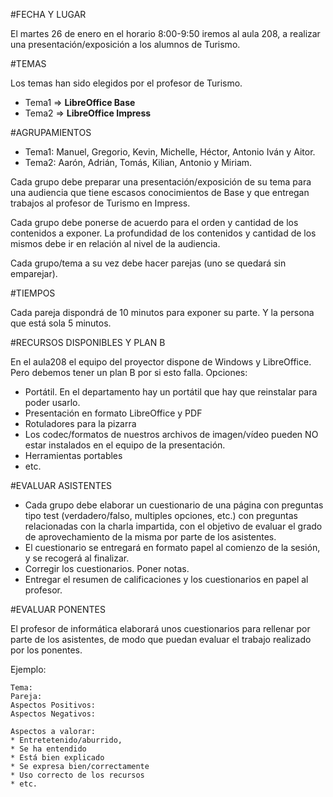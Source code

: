 #FECHA Y LUGAR

El martes 26 de enero en el horario 8:00-9:50 iremos al aula 208, a realizar una 
presentación/exposición a los alumnos de Turismo.

#TEMAS

Los temas han sido elegidos por el profesor de Turismo.
* Tema1 => **LibreOffice Base**
* Tema2 => **LibreOffice Impress**

#AGRUPAMIENTOS

* Tema1: Manuel, Gregorio, Kevin, Michelle, Héctor, Antonio Iván y Aitor.
* Tema2: Aarón, Adrián, Tomás, Kilian, Antonio y Miriam.

Cada grupo debe preparar una presentación/exposición de su tema para una 
audiencia que tiene escasos conocimientos de Base y que entregan trabajos al 
profesor de Turismo en Impress.

Cada grupo debe ponerse de acuerdo para el orden y cantidad de los 
contenidos a exponer. La profundidad de los contenidos y cantidad de los 
mismos debe ir en relación al nivel de la audiencia.

Cada grupo/tema a su vez debe hacer parejas (uno se quedará sin emparejar).

#TIEMPOS

Cada pareja dispondrá de 10 minutos para exponer su parte. Y la persona que está sola 5 minutos.

#RECURSOS DISPONIBLES Y PLAN B

En el aula208 el equipo del proyector dispone de Windows y LibreOffice. Pero debemos 
tener un plan B por si esto falla. Opciones:
* Portátil. En el departamento hay un portátil que hay que reinstalar para poder usarlo.
* Presentación en formato LibreOffice y PDF
* Rotuladores para la pizarra
* Los codec/formatos de nuestros archivos de imagen/vídeo pueden NO estar instalados 
en el equipo de la presentación.
* Herramientas portables
* etc.

#EVALUAR ASISTENTES

* Cada grupo debe elaborar un cuestionario de una página con preguntas tipo test 
(verdadero/falso, multiples opciones, etc.) con preguntas relacionadas con la
charla impartida, con el objetivo de evaluar el grado de aprovechamiento 
de la misma por parte de los asistentes.
* El cuestionario se entregará en formato papel al comienzo de la sesión, y se recogerá al finalizar.
* Corregir los cuestionarios. Poner notas.
* Entregar el resumen de calificaciones y los cuestionarios en papel al profesor.

#EVALUAR PONENTES

El profesor de informática elaborará unos cuestionarios para rellenar por 
parte de los asistentes, de modo que puedan evaluar el trabajo realizado por 
los ponentes.

Ejemplo:

    Tema: 	
    Pareja: 	
    Aspectos Positivos:
    Aspectos Negativos:
    
    Aspectos a valorar:
    * Entretetenido/aburrido, 
    * Se ha entendido
    * Está bien explicado
    * Se expresa bien/correctamente
    * Uso correcto de los recursos
    * etc.
